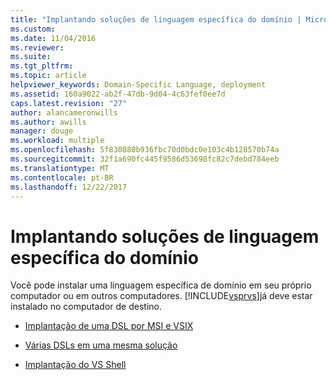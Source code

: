 ```yaml
---
title: "Implantando soluções de linguagem específica do domínio | Microsoft Docs"
ms.custom: 
ms.date: 11/04/2016
ms.reviewer: 
ms.suite: 
ms.tgt_pltfrm: 
ms.topic: article
helpviewer_keywords: Domain-Specific Language, deployment
ms.assetid: 160a9022-ab2f-47db-9d04-4c63fef0ee7d
caps.latest.revision: "27"
author: alancameronwills
ms.author: awills
manager: douge
ms.workload: multiple
ms.openlocfilehash: 5f830880b936fbc70d0bdc0e103c4b128570b74a
ms.sourcegitcommit: 32f1a690fc445f9586d53698fc82c7debd784eeb
ms.translationtype: MT
ms.contentlocale: pt-BR
ms.lasthandoff: 12/22/2017
---
```

# <a name="deploying-domain-specific-language-solutions"></a>Implantando soluções de linguagem específica do domínio
Você pode instalar uma linguagem específica de domínio em seu próprio computador ou em outros computadores. [!INCLUDE[vsprvs](../code-quality/includes/vsprvs_md.md)]já deve estar instalado no computador de destino.  
  
-   [Implantação de uma DSL por MSI e VSIX](../modeling/msi-and-vsix-deployment-of-a-dsl.md)  
  
-   [Várias DSLs em uma mesma solução](../modeling/multiple-dsls-in-one-solution.md)  
  
-   [Implantação do VS Shell](../modeling/vs-shell-deployment.md)